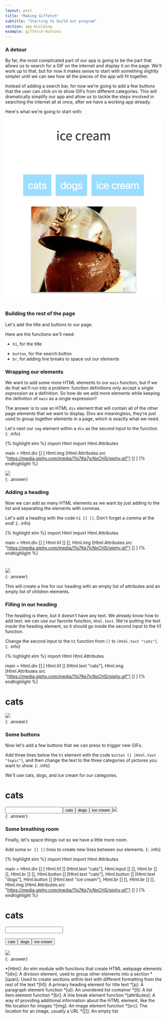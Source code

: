 ```yaml
---
layout: post
title: "Making Giffetch"
subtitle: "Starting to build our program"
section: app-building
example: giffetch-buttons
---
```


### A detour

By far, the most complicated part of our app is going to be the part that allows us to search for a GIF on the internet and display it on the page. We'll work up to that, but for now it makes sense to start with something slightly simpler until we can see how all the pieces of the app will fit together.

Instead of adding a search bar, for now we're going to add a few buttons that the user can click on to show GIFs from different categories. This will dramatically simplify our app and allow us to tackle the steps involved in searching the internet all at once, after we have a working app already.

Here's what we're going to start with:

![cats, dogs, and ice cream](/images/app-mvu.png)

### Building the rest of the page

Let's add the title and buttons to our page.

Here are the functions we'll need:
  * `h1`, for the title
  <!-- * `input`, for the search bar -->
  * `button`, for the search button
  * `br`, for adding line breaks to space out our elements

### Wrapping our elements

We want to add some more HTML elements to our `main` function, but if we do that we'll run into a problem: function definitions only accept a *single expression* as a definition. So how do we add more elements while keeping the definition of `main` as a single expression?

The answer is to use an HTML `div` element that will contain all of the other page elements that we want to display. Divs are meaningless, they're just used to group together elements in a page, which is exactly what we need.

Let's nest our `img` element within a `div` as the second input to the function.
{: .info}

{% highlight elm %}
import Html
import Html.Attributes

main = Html.div
  []
  [
    Html.img [Html.Attributes.src "https://media.giphy.com/media/11s7Ke7jcNxCHS/giphy.gif"] []
  ]
{% endhighlight %}

<div><img src="https://media.giphy.com/media/11s7Ke7jcNxCHS/giphy.gif"></div>
{: .answer}

### Adding a heading

Now we can add as many HTML elements as we want by just adding to the list and separating the elements with commas.

Let's add a heading with the code `h1 [] []`. Don't forget a comma at the end!
{: .info}

{% highlight elm %}
import Html
import Html.Attributes

main = Html.div
  []
  [
    Html.h1 [] [],
    Html.img [Html.Attributes.src "https://media.giphy.com/media/11s7Ke7jcNxCHS/giphy.gif"] []
  ]
{% endhighlight %}

<div><h1></h1><img src="https://media.giphy.com/media/11s7Ke7jcNxCHS/giphy.gif"></div>
{: .answer}

This will create a line for our heading with an empty list of attributes and an empty list of children elements.

### Filling in our heading

The heading is there, but it doesn't have any text. We already know how to add text: we can use our favorite function, `Html.text`. We're putting the text *inside* the heading element, so it should go inside the second input to the h1 function.

Change the second input to the `h1` function from `[]` to `[Html.text "cats"]`.
{: .info}

{% highlight elm %}
import Html
Html.Attributes

main = Html.div
  []
  [
    Html.h1 [] [Html.text "cats"],
    Html.img [Html.Attributes.src "https://media.giphy.com/media/11s7Ke7jcNxCHS/giphy.gif"] []
  ]
{% endhighlight %}

<div><h1>cats</h1><img src="https://media.giphy.com/media/11s7Ke7jcNxCHS/giphy.gif"></div>
{: .answer}

<!-- ### A search bar

Right under the heading, let's add a search bar that we can use to get gifs from different categories.

Add a line below the `h1` element with the code `input [] []`
{: .info}

{% highlight elm %}
import Html
import Html.Attributes

main = Html.div
  []
  [
    Html.h1 [] [Html.text "cats"],
    Html.input [] [],
    Html.img [Html.Attributes.src "https://media.giphy.com/media/11s7Ke7jcNxCHS/giphy.gif"] []
  ]
{% endhighlight %}

<div><h1>cats</h1>
<input/><img src="https://media.giphy.com/media/11s7Ke7jcNxCHS/giphy.gif"></div>
{: .answer} -->

### Some buttons

Now let's add a few buttons that we can press to trigger new GIFs.

Add three lines below the `h1` element with the code `button [] [Html.text "topic"]`, and then change the text to the three categories of pictures you want to show.
{: .info}

We'll use cats, dogs, and ice cream for our categories.

<div><h1>cats</h1><input/><button>cats</button><button>dogs</button><button>ice cream</button><img src="https://media.giphy.com/media/11s7Ke7jcNxCHS/giphy.gif"></div>
{: .answer}

### Some breathing room

Finally, let's space things out so we have a little more room.

Add some `br [] []` lines to create new lines between our elements.
{: .info}

{% highlight elm %}
import Html
import Html.Attributes

main = Html.div
  []
  [
    Html.h1 [] [Html.text "cats"],
    Html.input [] [],
    Html.br [] [],
    Html.br [] [],
    Html.button [] [Html.text "cats"],
    Html.button [] [Html.text "dogs"],
    Html.button [] [Html.text "ice cream"],
    Html.br [] [],
    Html.br [] [],
    Html.img [Html.Attributes.src "https://media.giphy.com/media/11s7Ke7jcNxCHS/giphy.gif"] []
  ]
{% endhighlight %}

<div><h1>cats</h1><input/><br/><br/><button>cats</button><button>dogs</button><button>ice cream</button><br/><br/><img src="https://media.giphy.com/media/11s7Ke7jcNxCHS/giphy.gif"></div>
{: .answer}

*[Html]: An elm module with functions that create HTML webpage elements
*[div]: A division element, used to group other elements into a section
*[span]: Used to create sections within text with different formatting from the rest of the text
*[h1]: A primary heading element for title text
*[p]: A paragraph element function
*[ul]: An unordered list container
*[li]: A list item element function
*[br]: A line break element function
*[attributes]: A way of providing additional information about the HTML element, like the file location for images
*[img]: An image element function
*[src]: The location for an image, usually a URL
*[[]]: An empty list

